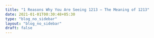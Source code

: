 ```yaml
---
title: "1 Reasons Why You Are Seeing 1213 – The Meaning of 1213"
date: 2021-01-01T00:30:48+05:30
type: "blog_no_sidebar"
layout: "blog_no_sidebar"
draft: false
---
```



